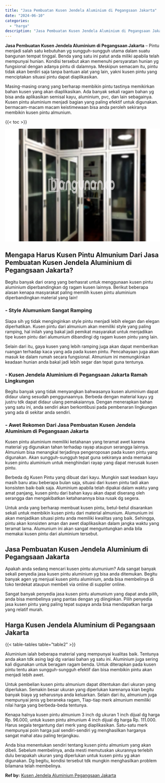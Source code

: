 ```yaml
---
title: "Jasa Pembuatan Kusen Jendela Aluminium di Pegangsaan Jakarta"
date: "2024-06-10"
categories: 
  - "harga"
description: "Jasa Pembuatan Kusen Jendela Aluminium di Pegangsaan Jakarta. Anda bisa menentukan sendiri tentang kusen pintu almunium yang akan dibeli. Sebelum membelinya,..."
---
```


**Jasa Pembuatan Kusen Jendela Aluminium di Pegangsaan Jakarta** – Pintu menjadi salah satu kebutuhan yg sungguh-sungguh utama dalam suatu bangunan tempat tinggal. Benda yang satu ini patut anda miliki apabila telah mempunyai hunian. Kondisi tersebut akan memenuhi persyaratan hunian yg fungsional dengan adanya pintu di dalamnya. Meskipun semacam itu, pintu tidak akan berdiri saja tanpa bantuan alat yang lain, yakni kusen pintu yang menciptakan situasi pintu dapat diaplikasikan.

Masing-masing orang yang berharap membikin pintu tastinya memikirkan bahan kusen yang akan diaplikasikan. Ada banyak sekali ragam bahan yg bisa anda aplikasikan semisal kayu, aluminium, pvc, dan lain sebagainya. Kusen pintu aluminium menjadi bagian yang paling efektif untuk digunakan. bermacam-macam macam keistimewaan bisa anda peroleh sekiranya membikin kusen pintu almunium.

{{< toc >}}

![Jasa Pembuatan Kusen Jendela Aluminium di Pegangsaan Jakarta](/images/harga-kusen-jendela-alumunium-05.png)

## Mengapa Harus Kusen Pintu Almunium Dari Jasa Pembuatan Kusen Jendela Aluminium di Pegangsaan Jakarta?

Begitu banyak dari orang yang berhasrat untuk menggunaan kusen pintu aluminium diperbandingkan dg ragam kusen lainnya. Berikut beberapa alasan kenapa masyarakat paling memilih kusen pintu aluminium diperbandingkan material yang lain!

### \- Style Alumunium Sangat Ramping

Siapa sih yg tidak menginginkan style pintu menjadi lebih elegan dan elegan diperhatikan. Kusen pintu dari almunium akan memiliki style yang paling ramping, hal inilah yang bakal jadi pemikat masyarakat untuk menjadikan tipe kusen pintu dari alumunium dibandingi dg ragam kusen pintu yang lain.

Selain dari itu, gaya kusen yang lebih ramping juga akan dapat memberikan ruangan terhadap kaca yang ada pada kusen pintu. Pencahayaan juga akan masuk ke dalam rumah secara fungsional. Almunium ini memungkinkan keadaan hunian anda bakal jadi lebih segar dan tepat guna tentunya.

### \- Kusen Jendela Aluminium di Pegangsaan Jakarta Ramah Lingkungan

Begitu banyak yang tidak menyangkan bahwasanya kusen aluminium dapat didaur ulang sesudah penggunaannya. Berbeda dengan material kayu yg justru tdk dapat didaur ulang pemakaiannya. Dengan menerapkan bahan yang satu ini, anda sendiri akan berkontibusi pada pembenaran lingkungan yang ada di sekitar anda sendiri.

### \- Awet Rekomen Dari Jasa Pembuatan Kusen Jendela Aluminium di Pegangsaan Jakarta

Kusen pintu aluminium memiliki ketahanan yang teramat awet karena material yg digunakan tahan terhadap rayap ataupun serangga lainnya. Almunium bisa menangkal terjadinya pengeroposan pada kusen pintu yang digunakan. Akan sungguh-sungguh tepat guna sekiranya anda memakai kusen pintu aluminium untuk menghindari rayap yang dapat merusak kusen pintu.

Berbeda dg Kusen Pintu yang dibuat dari kayu. Mungkin saat keadaan kayu masih baru atau beberapa bulan saja, situasi dari kusen pintu tadi akan konsisten baik-baik saja. Aluminium apabila telah dipakai dalam waktu yang amat panjang, kusen pintu dari bahan kayu akan dapat diserang oleh serangga dan mengakibatkan ketahanannya bisa rusak dg segera.

Untuk anda yang berharap membuat kusen pintu, betul-betul disarankan sekali untuk membikin kusen pintu dari material almunium. Alumunium ini akan menjadikan situasi pintu anda memiliki kwalitas yang baik. Sehingga, pintu akan konsisten aman dan awet diaplikasikan dalam jangka waktu yang teramat lama. Alumunium ini akan sangat menguntungkan anda bila memakai kusen pintu dari aluminium tersebut.

## Jasa Pembuatan Kusen Jendela Aluminium di Pegangsaan Jakarta

Apakah anda sedang mencari kusen pintu alumunium? Ada sangat banyak sekali penyedia jasa kusen pintu aluminium yg bisa anda ditemukan. Begitu banyak agen yg menjual kusen pintu aluminium, anda bisa membelinya di toko terdekat ataupun membeli via online di supplier online.

Sangat banyak penyedia jasa kusen pintu alumunium yang dapat anda pilih, anda bisa membelinya yang pantas dengan yg diinginkan. Pilih penyedia jasa kusen pintu yang paling tepat supaya anda bisa mendapatkan harga yang relatif murah.

## Harga Kusen Jendela Aluminium di Pegangsaan Jakarta

{{< table-tables table="table2" >}}

Aluminium ialah beberapa material yang mempunyai kualitas baik. Tentunya anda akan tdk asing lagi dg variasi bahan yg satu ini. Aluminium juga sering kali digunakan untuk beragam ragam benda. Untuk diterapkan pada kusen pintu tentu akan sungguh-sungguh efektif dan bisa membikin pintu akan menjadi lebih awet.

Untuk pembelian kusen pintu almunium dapat ditentukan dari ukuran yang diperlukan. Semakin besar ukuran yang diperlukan karenanya kian begitu banyak biaya yg seharusnya anda keluarkan. Selain dari itu, almunium juga mempunyai jenis yg beraneka ragam, Tiap-tiap merk almunium memiliki nilai harga yang berbeda-beda tentunya.

Kenapa halnya kusen pintu almunium 3 inch dg ukuran 1 inch dijual dg harga Rp. 96.000, untuk kusen pintu almunium 4 inch dijual dg harga Rp. 111.000. Harus segala tergantung dari merk yang diaplikasikan. Satu-satu merk mempunyai poin harga jual sendiri-sendiri yg menghasilkan harganya sangat mahal atau paling terjangkau.

Anda bisa menentukan sendiri tentang kusen pintu almunium yang akan dibeli. Sebelum membelinya, anda mesti memutuskan ukurannya terlebih dulu berapakah ukuran yang diperlukan untuk kusen pintu yg akan digunakan. Dg begitu, kondisi tersebut tdk mungkin menghasilkan problem bilamana telah membelinya.

**Ref by:** [Kusen Jendela Aluminium Pegangsaan Jakarta](https://id.wikipedia.org/wiki/Kusen)
